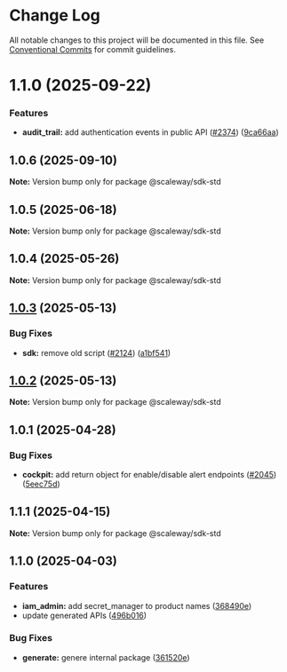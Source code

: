 # Change Log

All notable changes to this project will be documented in this file.
See [Conventional Commits](https://conventionalcommits.org) for commit guidelines.

# 1.1.0 (2025-09-22)

### Features

- **audit_trail:** add authentication events in public API ([#2374](https://github.com/scaleway/scaleway-sdk-js/issues/2374)) ([9ca66aa](https://github.com/scaleway/scaleway-sdk-js/commit/9ca66aa435e2bdfdd8e1dffd78a90e44d140a343))

## 1.0.6 (2025-09-10)

**Note:** Version bump only for package @scaleway/sdk-std

## 1.0.5 (2025-06-18)

**Note:** Version bump only for package @scaleway/sdk-std

## 1.0.4 (2025-05-26)

**Note:** Version bump only for package @scaleway/sdk-std

## [1.0.3](https://github.com/scaleway/scaleway-sdk-js/compare/@scaleway/sdk-std@1.0.2...@scaleway/sdk-std@1.0.3) (2025-05-13)

### Bug Fixes

- **sdk:** remove old script ([#2124](https://github.com/scaleway/scaleway-sdk-js/issues/2124)) ([a1bf541](https://github.com/scaleway/scaleway-sdk-js/commit/a1bf54103bd49bf6bb25b9bb6a1d2de38ae312c8))

## [1.0.2](https://github.com/scaleway/scaleway-sdk-js/compare/@scaleway/sdk-std@1.0.1...@scaleway/sdk-std@1.0.2) (2025-05-13)

**Note:** Version bump only for package @scaleway/sdk-std

## 1.0.1 (2025-04-28)

### Bug Fixes

- **cockpit:** add return object for enable/disable alert endpoints ([#2045](https://github.com/scaleway/scaleway-sdk-js/issues/2045)) ([5eec75d](https://github.com/scaleway/scaleway-sdk-js/commit/5eec75d798fcfddb9e6264b85c90798779eb231e))

## 1.1.1 (2025-04-15)

**Note:** Version bump only for package @scaleway/sdk-std

## 1.1.0 (2025-04-03)

### Features

- **iam_admin:** add secret_manager to product names ([368490e](https://gitlab.infra.online.net/protobuf/scaleway-sdk-js-unlisted/commit/368490e587e68669df0da106b136cc9a3e038d42))
- update generated APIs ([496b016](https://gitlab.infra.online.net/protobuf/scaleway-sdk-js-unlisted/commit/496b016167ff4e780ad1079b9d9d8bc34fd717c8))

### Bug Fixes

- **generate:** genere internal package ([361520e](https://gitlab.infra.online.net/protobuf/scaleway-sdk-js-unlisted/commit/361520e5e3c112f13d262127ae0e9767c1050474))
